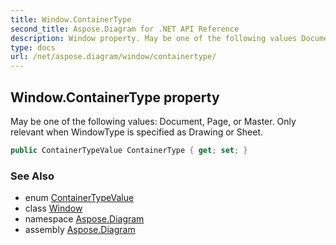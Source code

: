 ```yaml
---
title: Window.ContainerType
second_title: Aspose.Diagram for .NET API Reference
description: Window property. May be one of the following values Document Page or Master. Only relevant when WindowType is specified as Drawing or Sheet
type: docs
url: /net/aspose.diagram/window/containertype/
---
```

## Window.ContainerType property

May be one of the following values: Document, Page, or Master. Only relevant when WindowType is specified as Drawing or Sheet.

```csharp
public ContainerTypeValue ContainerType { get; set; }
```

### See Also

* enum [ContainerTypeValue](../../containertypevalue/)
* class [Window](../)
* namespace [Aspose.Diagram](../../window/)
* assembly [Aspose.Diagram](../../../)


